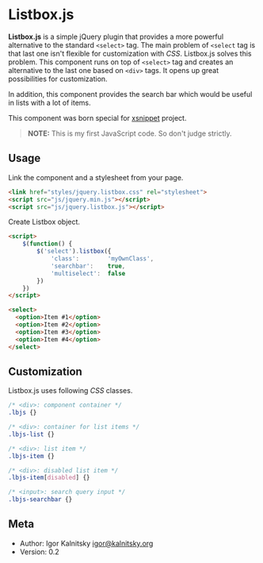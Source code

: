 # Listbox.js

**Listbox.js** is a simple jQuery plugin that provides a more powerful
alternative to the standard ``<select>`` tag. The main problem of ``<select``
tag is that last one isn't flexible for customization with *CSS*. Listbox.js
solves this problem. This component runs on top of ``<select>`` tag and
creates an alternative to the last one based on ``<div>`` tags. It opens up
great possibilities for customization.

In addition, this component provides the search bar which would be useful in
lists with a lot of items.

This component was born special for [xsnippet](http://www.xsnippet.org/)
project.

> **NOTE:** This is my first JavaScript code. So don't judge strictly.

## Usage

Link the component and a stylesheet from your page.

```html
<link href="styles/jquery.listbox.css" rel="stylesheet">
<script src="js/jquery.min.js"></script>
<script src="js/jquery.listbox.js"></script>
```

Create Listbox object.

```html
<script>
    $(function() {
        $('select').listbox({
            'class':        'myOwnClass',
            'searchbar':    true,
            'multiselect':  false
        })
    })
</script>

<select>
  <option>Item #1</option>
  <option>Item #2</option>
  <option>Item #3</option>
  <option>Item #4</option>
</select>
```


## Customization

Listbox.js uses following *CSS* classes.

```css
/* <div>: component container */
.lbjs {}

/* <div>: container for list items */
.lbjs-list {}

/* <div>: list item */
.lbjs-item {}

/* <div>: disabled list item */
.lbjs-item[disabled] {}

/* <input>: search query input */
.lbjs-searchbar {}
```


## Meta

* Author: Igor Kalnitsky <igor@kalnitsky.org>
* Version: 0.2
